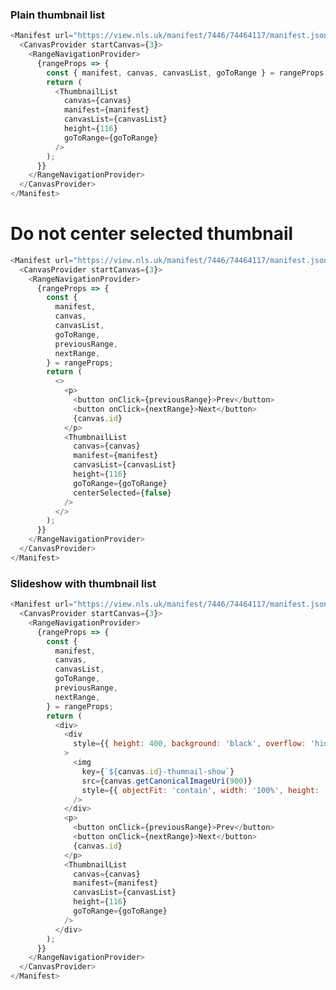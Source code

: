 ### Plain thumbnail list

<style>
  .thumbnail-list {
    position: relative;
    bottom: 0;
    left: 0;
    right: 0;
    
  }
  .thumbnail-list__scroll {
    width: 100%;
    height: 100%;
    overflow-x: auto;
  }
  .thumbnail-list__thumb-list {
    display: flex;
  }
  .thumbnail-list__thumb {
    margin: 0;
    height: 100%;
    border: 8px solid black;
    box-sizing: border-box;
  }
  .thumbnail-list__thumb--selected {
    border: 8px solid white;
  }
  .thumbnail-list .canvas-navigation {
    display: inline-block;
    position: absolute;
    bottom: 0;
    right: 0;
  }
</style>

```js
<Manifest url="https://view.nls.uk/manifest/7446/74464117/manifest.json">
  <CanvasProvider startCanvas={3}>
    <RangeNavigationProvider>
      {rangeProps => {
        const { manifest, canvas, canvasList, goToRange } = rangeProps;
        return (
          <ThumbnailList
            canvas={canvas}
            manifest={manifest}
            canvasList={canvasList}
            height={116}
            goToRange={goToRange}
          />
        );
      }}
    </RangeNavigationProvider>
  </CanvasProvider>
</Manifest>
```

# Do not center selected thumbnail

```js
<Manifest url="https://view.nls.uk/manifest/7446/74464117/manifest.json">
  <CanvasProvider startCanvas={3}>
    <RangeNavigationProvider>
      {rangeProps => {
        const {
          manifest,
          canvas,
          canvasList,
          goToRange,
          previousRange,
          nextRange,
        } = rangeProps;
        return (
          <>
            <p>
              <button onClick={previousRange}>Prev</button>
              <button onClick={nextRange}>Next</button>
              {canvas.id}
            </p>
            <ThumbnailList
              canvas={canvas}
              manifest={manifest}
              canvasList={canvasList}
              height={116}
              goToRange={goToRange}
              centerSelected={false}
            />
          </>
        );
      }}
    </RangeNavigationProvider>
  </CanvasProvider>
</Manifest>
```

### Slideshow with thumbnail list

```js
<Manifest url="https://view.nls.uk/manifest/7446/74464117/manifest.json">
  <CanvasProvider startCanvas={3}>
    <RangeNavigationProvider>
      {rangeProps => {
        const {
          manifest,
          canvas,
          canvasList,
          goToRange,
          previousRange,
          nextRange,
        } = rangeProps;
        return (
          <div>
            <div
              style={{ height: 400, background: 'black', overflow: 'hidden' }}
            >
              <img
                key={`${canvas.id}-thumnail-show`}
                src={canvas.getCanonicalImageUri(900)}
                style={{ objectFit: 'contain', width: '100%', height: '100%' }}
              />
            </div>
            <p>
              <button onClick={previousRange}>Prev</button>
              <button onClick={nextRange}>Next</button>
              {canvas.id}
            </p>
            <ThumbnailList
              canvas={canvas}
              manifest={manifest}
              canvasList={canvasList}
              height={116}
              goToRange={goToRange}
            />
          </div>
        );
      }}
    </RangeNavigationProvider>
  </CanvasProvider>
</Manifest>
```
